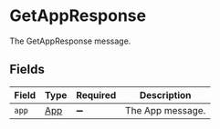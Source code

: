 # GetAppResponse

The GetAppResponse message.


## Fields

| Field                             | Type                              | Required                          | Description                       |
| --------------------------------- | --------------------------------- | --------------------------------- | --------------------------------- |
| `app`                             | [App](../../models/shared/app.md) | :heavy_minus_sign:                | The App message.                  |